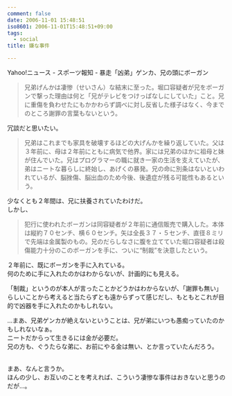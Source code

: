 ```yaml
---
comment: false
date: 2006-11-01 15:48:51
iso8601: 2006-11-01T15:48:51+09:00
tags:
  - social
title: 嫌な事件

---
```


<div class="entry-body">
  <p>Yahoo!ニュース - スポーツ報知 - 暴走「凶弟」ゲンカ、兄の頭にボーガン</p>

  <blockquote>兄弟げんかは凄惨（せいさん）な結末に至った。堀口容疑者が兄をボーガンで撃った理由は何と「兄がテレビをつけっぱなしにしていた」こと。兄に重傷を負わせたにもかかわらず調べに対し反省した様子はなく、今までのところ謝罪の言葉もないという。</blockquote>

  <p>冗談だと思いたい。</p>

  <blockquote>兄弟はこれまでも家具を破壊するほどの大げんかを繰り返していた。父は３年前に、母は２年前にともに病気で他界。家には兄弟のほかに祖母と妹が住んでいた。兄はプログラマーの職に就き一家の生活を支えていたが、弟はニートな暮らしに終始し、あげくの暴発。兄の命に別条はないといわれているが、脳挫傷、脳出血のため今後、後遺症が残る可能性もあるという。</blockquote>

  <p>少なくとも２年間は、兄に扶養されていたわけだ。<br />
    しかし、</p>

  <blockquote>犯行に使われたボーガンは同容疑者が２年前に通信販売で購入した。本体は縦約７０センチ、横６０センチ。矢は全長３７・５センチ、直径８ミリで先端は金属製のもの。兄のだらしなさに腹を立てていた堀口容疑者は殺傷能力十分のこのボーガンを手に、ついに“制裁”を決意したという。</blockquote>

  <p>２年前に、既にボーガンを手に入れている。<br />
    何のために手に入れたのかはわからないが、計画的にも見える。</p>

  <p>「制裁」というのが本人が言ったことかどうかはわからないが、「謝罪も無い」らしいことから考えると当たらずとも遠からずって感じだし、もともとこれが目的で凶器を手に入れたのかもしれない。</p>

  <p>…まあ、兄弟ゲンカが絶えないということは、兄が弟にいつも愚痴っていたのかもしれないなぁ。<br />
    ニートだからって生きるには金が必要だ。<br />
    兄の方も、ぐうたらな弟に、お前にやる金は無い、とか言っていたんだろう。</p>

  <p><br />
    まあ、なんと言うか。<br />
    ほんの少し、お互いのことを考えれば、こういう凄惨な事件はおきないと思うのだが…。</p>
</div>

